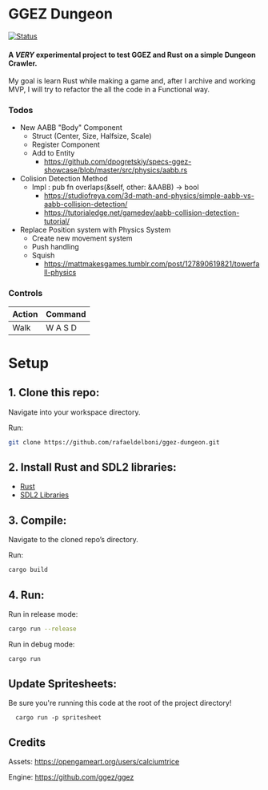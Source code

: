 # GGEZ Dungeon
[![Status][badge-status]][badge-status]
#### A *VERY* experimental project to test GGEZ and Rust on a simple Dungeon Crawler.

My goal is learn Rust while making a game and, after I archive and working MVP, I will try to refactor the all the code in a Functional way.

### Todos

 - New AABB "Body" Component
   - Struct (Center, Size, Halfsize, Scale)
   - Register Component
   - Add to Entity
     - https://github.com/dpogretskiy/specs-ggez-showcase/blob/master/src/physics/aabb.rs
 - Colision Detection Method 
     - Impl : pub fn overlaps(&self, other: &AABB) -> bool
       - https://studiofreya.com/3d-math-and-physics/simple-aabb-vs-aabb-collision-detection/
       - https://tutorialedge.net/gamedev/aabb-collision-detection-tutorial/
 - Replace Position system with Physics System
     - Create new movement system
     - Push handling
     - Squish
       - https://mattmakesgames.tumblr.com/post/127890619821/towerfall-physics

### Controls

| Action | Command |
| ------ | ------ |
| Walk | W A S D |

# Setup

## 1. Clone this repo:

Navigate into your workspace directory.

Run:
```bash
git clone https://github.com/rafaeldelboni/ggez-dungeon.git
```

## 2. Install Rust and SDL2 libraries:
  - [Rust](https://www.rust-lang.org/)
  - [SDL2 Libraries](https://github.com/Rust-SDL2/rust-sdl2#user-content-requirements)

## 3. Compile:
Navigate to the cloned repo’s directory.

Run:

```bash
cargo build
```

## 4. Run:
Run in release mode:
```bash
cargo run --release
```

Run in debug mode:
```bash
cargo run
```

## Update Spritesheets:
Be sure you're running this code at the root of the project directory!
```
  cargo run -p spritesheet
```

## Credits
Assets: https://opengameart.org/users/calciumtrice

Engine: https://github.com/ggez/ggez

[badge-status]: https://img.shields.io/badge/status-work%20in%20progress-lightgrey.svg
